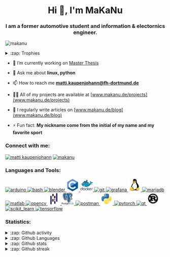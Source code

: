 <h1 align="center">Hi 👋, I'm MaKaNu</h1>
<h3 align="center">I am a former automotive student and information & electornics engineer.</h3>

<p align="left"> <img src="https://komarev.com/ghpvc/?username=makanu&label=Profile%20views&color=0e75b6&style=flat" alt="makanu" /> </p>

<details>
<summary>:zap: Trophies</summary>

  [![trophy](https://github-profile-trophy.vercel.app/?username=makanu&theme=juicyfresh&column=7&margin-w=15&margin-h=15)](https://github.com/ryo-ma/github-profile-trophy)
</details>

- 🔭 I’m currently working on [Master Thesis](https://github.com/MaKaNu/boxsup-pytorch)

- 💬 Ask me about **linux, python**

- 📫 How to reach me **matti.kaupenjohann@fh-dortmund.de**

- 👨‍💻 All of my projects are available at [www.makanu.de/projects](www.makanu.de/projects)

- 📝 I regularly write articles on [www.makanu.de/blog](www.makanu.de/blog)

- ⚡ Fun fact: **My nickname come from the initial of my name and my favorite sport**

<h3 align="left">Connect with me:</h3>
<p align="left">
</p>

<a href="https://linkedin.com/in/matti kaupenjohann" target="blank"><img align="center" src="https://raw.githubusercontent.com/rahuldkjain/github-profile-readme-generator/master/src/images/icons/Social/linked-in-alt.svg" alt="matti kaupenjohann" height="30" width="40" /></a>
<a href="https://stackoverflow.com/users/makanu" target="blank"><img align="center" src="https://raw.githubusercontent.com/rahuldkjain/github-profile-readme-generator/master/src/images/icons/Social/stack-overflow.svg" alt="makanu" height="30" width="40" /></a>


<h3 align="left">Languages and Tools:</h3>
<p align="left"> <a href="https://www.arduino.cc/" target="_blank" rel="noreferrer"> <img src="https://cdn.worldvectorlogo.com/logos/arduino-1.svg" alt="arduino" width="40" height="40"/> </a> <a href="https://www.gnu.org/software/bash/" target="_blank" rel="noreferrer"> <img src="https://www.vectorlogo.zone/logos/gnu_bash/gnu_bash-icon.svg" alt="bash" width="40" height="40"/> </a> <a href="https://www.blender.org/" target="_blank" rel="noreferrer"> <img src="https://download.blender.org/branding/community/blender_community_badge_white.svg" alt="blender" width="40" height="40"/> </a> <a href="https://www.cprogramming.com/" target="_blank" rel="noreferrer"> <img src="https://raw.githubusercontent.com/devicons/devicon/master/icons/c/c-original.svg" alt="c" width="40" height="40"/> </a> <a href="https://www.docker.com/" target="_blank" rel="noreferrer"> <img src="https://raw.githubusercontent.com/devicons/devicon/master/icons/docker/docker-original-wordmark.svg" alt="docker" width="40" height="40"/> </a> <a href="https://git-scm.com/" target="_blank" rel="noreferrer"> <img src="https://www.vectorlogo.zone/logos/git-scm/git-scm-icon.svg" alt="git" width="40" height="40"/> </a> <a href="https://grafana.com" target="_blank" rel="noreferrer"> <img src="https://www.vectorlogo.zone/logos/grafana/grafana-icon.svg" alt="grafana" width="40" height="40"/> </a> <a href="https://www.linux.org/" target="_blank" rel="noreferrer"> <img src="https://raw.githubusercontent.com/devicons/devicon/master/icons/linux/linux-original.svg" alt="linux" width="40" height="40"/> </a> <a href="https://mariadb.org/" target="_blank" rel="noreferrer"> <img src="https://www.vectorlogo.zone/logos/mariadb/mariadb-icon.svg" alt="mariadb" width="40" height="40"/> </a> <a href="https://www.mathworks.com/" target="_blank" rel="noreferrer"> <img src="https://upload.wikimedia.org/wikipedia/commons/2/21/Matlab_Logo.png" alt="matlab" width="40" height="40"/> </a> <a href="https://opencv.org/" target="_blank" rel="noreferrer"> <img src="https://www.vectorlogo.zone/logos/opencv/opencv-icon.svg" alt="opencv" width="40" height="40"/> </a> <a href="https://pandas.pydata.org/" target="_blank" rel="noreferrer"> <img src="https://raw.githubusercontent.com/devicons/devicon/2ae2a900d2f041da66e950e4d48052658d850630/icons/pandas/pandas-original.svg" alt="pandas" width="40" height="40"/> </a> <a href="https://www.postgresql.org" target="_blank" rel="noreferrer"> <img src="https://raw.githubusercontent.com/devicons/devicon/master/icons/postgresql/postgresql-original-wordmark.svg" alt="postgresql" width="40" height="40"/> </a> <a href="https://postman.com" target="_blank" rel="noreferrer"> <img src="https://www.vectorlogo.zone/logos/getpostman/getpostman-icon.svg" alt="postman" width="40" height="40"/> </a> <a href="https://www.python.org" target="_blank" rel="noreferrer"> <img src="https://raw.githubusercontent.com/devicons/devicon/master/icons/python/python-original.svg" alt="python" width="40" height="40"/> </a> <a href="https://pytorch.org/" target="_blank" rel="noreferrer"> <img src="https://www.vectorlogo.zone/logos/pytorch/pytorch-icon.svg" alt="pytorch" width="40" height="40"/> </a> <a href="https://www.qt.io/" target="_blank" rel="noreferrer"> <img src="https://upload.wikimedia.org/wikipedia/commons/0/0b/Qt_logo_2016.svg" alt="qt" width="40" height="40"/> </a> <a href="https://www.rust-lang.org" target="_blank" rel="noreferrer"> <img src="https://raw.githubusercontent.com/devicons/devicon/master/icons/rust/rust-plain.svg" alt="rust" width="40" height="40"/> </a> <a href="https://scikit-learn.org/" target="_blank" rel="noreferrer"> <img src="https://upload.wikimedia.org/wikipedia/commons/0/05/Scikit_learn_logo_small.svg" alt="scikit_learn" width="40" height="40"/> </a> <a href="https://www.tensorflow.org" target="_blank" rel="noreferrer"> <img src="https://www.vectorlogo.zone/logos/tensorflow/tensorflow-icon.svg" alt="tensorflow" width="40" height="40"/> </a> </p>

<h3 align="left">Statistics:</h3>
<p align="left">
</p>

<details>
  <summary>:zap: Github activity</summary> 
   
<!--START_SECTION:activity-->
1. 🗣 Commented on [#88524](https://github.com/pytorch/pytorch/issues/88524) in [pytorch/pytorch](https://github.com/pytorch/pytorch)
2. 🗣 Commented on [#88524](https://github.com/pytorch/pytorch/issues/88524) in [pytorch/pytorch](https://github.com/pytorch/pytorch)
3. 🎉 Merged PR [#1](https://github.com/MaKaNu/qmk_firmware/pull/1) in [MaKaNu/qmk_firmware](https://github.com/MaKaNu/qmk_firmware)
4. 💪 Opened PR [#1](https://github.com/MaKaNu/qmk_firmware/pull/1) in [MaKaNu/qmk_firmware](https://github.com/MaKaNu/qmk_firmware)
5. 🗣 Commented on [#88524](https://github.com/pytorch/pytorch/issues/88524) in [pytorch/pytorch](https://github.com/pytorch/pytorch)
<!--END_SECTION:activity-->
   
</details>

<details>
  <summary>:zap: Github Languages</summary>
  
  <img src="https://github-readme-stats.makanu.vercel.app/api/top-langs?username=makanu&show_icons=true&locale=en&layout=compact" alt="makanu" />
</details>

<details>
  <summary>:zap: Github stats</summary>
  
  <img src="https://github-readme-stats.makanu.vercel.app/api?username=MaKaNu&show_icons=true&include_all_commits=true&count_private=true&border_radius=20&hide_title=true&bg_color=30,008C00,000000&text_color=D7D7D7&icon_color=00FF00&border_color=00FF00" alt="MaKaNu's github stats"/>
</details>

<details>
  <summary>:zap: Github streak</summary>
  
  <img align="center" src="https://github-readme-streak-stats.herokuapp.com/?user=makanu&" alt="makanu" />
</details>

